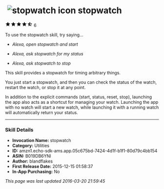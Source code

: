 # &nbsp;<img src="https://github.com/dale3h/alexa-skills-list/raw/master/skills/stopwatch/B019DB6YNI/app_icon" alt="stopwatch icon" width="36"> stopwatch
![4.8 stars](../../../images/ic_star_black_18dp_1x.png)![4.8 stars](../../../images/ic_star_black_18dp_1x.png)![4.8 stars](../../../images/ic_star_black_18dp_1x.png)![4.8 stars](../../../images/ic_star_black_18dp_1x.png)![4.8 stars](../../../images/ic_star_half_black_18dp_1x.png) 6

To use the stopwatch skill, try saying...

* *Alexa, open stopwatch and start*

* *Alexa, ask stopwatch for my status*

* *Alexa, ask stopwatch to stop*

This skill provides a stopwatch for timing arbitrary things.

You just start a stopwatch, and then you can check the status of the watch, restart the watch, or stop it at any point.

In addition to the explicit commands (start, status, reset, stop), launching the app also acts as a shortcut for managing your watch. Launching the app with no watch will start a new watch, while launching it with a running watch will automatically return your status.

***

### Skill Details

* **Invocation Name:** stopwatch
* **Category:** Utilities
* **ID:** amzn1.echo-sdk-ams.app.05c675bd-7424-4d1f-b1f1-80d79c4bb154
* **ASIN:** B019DB6YNI
* **Author:** blandflakes
* **First Release Date:** 2015-12-15 01:58:37
* **In-App Purchasing:** No

*This page was last updated 2016-03-20 21:59:45*
